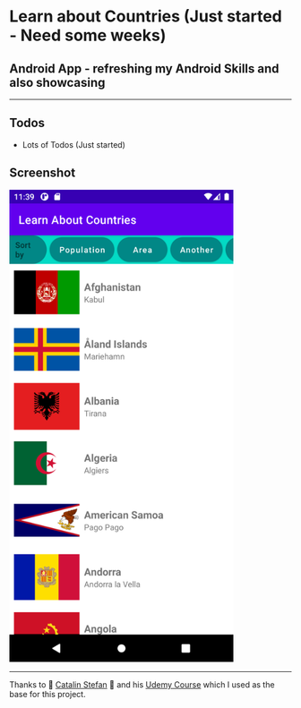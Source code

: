 <h1>Learn about Countries (Just started - Need some weeks)</h1>
<h2>Android App - refreshing my Android Skills and also showcasing</h2>
<hr>
<h2>Todos</h2>
<ul>
  <li>Lots of Todos (Just started)</li>
</ul>

<h2>Screenshot</h2>
<img src="screenshots/Screenshot_1635788388.png" alt="Initial Pic" width="400"/>

<hr>
<p>Thanks to &#128154; <a href="https://github.com/CatalinStefan">Catalin Stefan</a> &#128154; and his <a href="https://www.udemy.com/course/modernandroidappjava/">Udemy Course</a> which I used as the base for this project.</p>